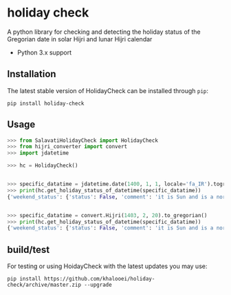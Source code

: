 # holiday check 
A python library for checking and detecting the holiday status of the Gregorian date in solar Hijri and lunar Hijri calendar

+ Python 3.x support



## Installation

The latest stable version of HolidayCheck can be installed through `pip`:

	pip install holiday-check



## Usage

```python
>>> from SalavatiHolidayCheck import HolidayCheck
>>> from hijri_converter import convert
>>> import jdatetime

>>> hc = HolidayCheck()


>>> specific_datatime = jdatetime.date(1400, 1, 1, locale='fa_IR').togregorian()
>>> print(hc.get_holiday_status_of_datetime(specific_datatime))
{'weekend_status': {'status': False, 'comment': 'it is Sun and is a normal day in iran'}, 'official_iran_holiday_status': {'status': True, 'comment': "it is norooz and is in the iran's official holiday list"}, 'official_islam_holiday_status': {'status': False, 'comment': "it is eid ghadir and is in the islam's official holiday list"}}


>>> specific_datatime = convert.Hijri(1403, 2, 20).to_gregorian()
>>> print(hc.get_holiday_status_of_datetime(specific_datatime))
{'weekend_status': {'status': False, 'comment': 'it is Sun and is a normal day in iran'}, 'official_iran_holiday_status': {'status': False, 'comment': "it is melli shodan naft and is in the iran's official holiday list"}, 'official_islam_holiday_status': {'status': True, 'comment': "it is birth of imam zaman  and is in the islam's official holiday list"}}
```


## build/test 
For testing or using HoidayCheck with the latest updates you may use:

	pip install https://github.com/khalooei/holiday-check/archive/master.zip --upgrade


